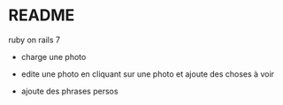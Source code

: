 # README
ruby on rails 7
- charge une photo
- edite une photo en cliquant sur une photo et ajoute des choses à voir

- ajoute des phrases persos
